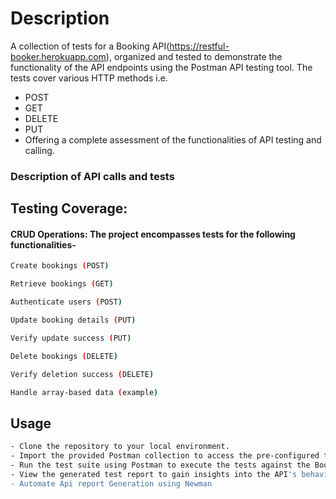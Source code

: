 # Description 
A collection of tests for a Booking API(https://restful-booker.herokuapp.com), organized and tested to demonstrate the functionality of the API endpoints using the Postman API testing tool. The tests cover various HTTP methods i.e. 
- POST 
- GET
- DELETE
- PUT
- Offering a complete assessment of the functionalities of API testing and calling.

### Description of API calls and tests
## **Testing Coverage:**

#### **CRUD Operations:** The project encompasses tests for the following functionalities-
```bash
Create bookings (POST)

Retrieve bookings (GET)

Authenticate users (POST)

Update booking details (PUT)

Verify update success (PUT)

Delete bookings (DELETE)

Verify deletion success (DELETE)

Handle array-based data (example)
```
## Usage
```bash
- Clone the repository to your local environment.
- Import the provided Postman collection to access the pre-configured test suite.
- Run the test suite using Postman to execute the tests against the Booking API.
- View the generated test report to gain insights into the API's behavior and performance.
- Automate Api report Generation using Newman 
```
